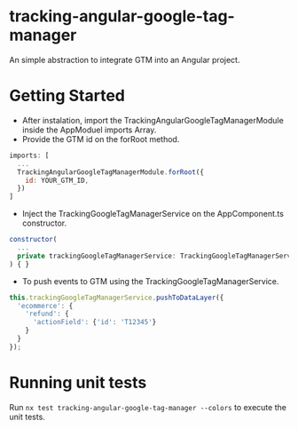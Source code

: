 # tracking-angular-google-tag-manager

An simple abstraction to integrate GTM into an Angular project.

# Getting Started

- After instalation, import the TrackingAngularGoogleTagManagerModule inside the AppModuel imports Array.
- Provide the GTM id on the forRoot method.

```javascript
imports: [
  ...
  TrackingAngularGoogleTagManagerModule.forRoot({
    id: YOUR_GTM_ID,
  })
]
```

- Inject the TrackingGoogleTagManagerService on the AppComponent.ts constructor.

```javascript
constructor(
  ...
  private trackingGoogleTagManagerService: TrackingGoogleTagManagerService,
) { }
```

- To push events to GTM using the TrackingGoogleTagManagerService.

```javascript
this.trackingGoogleTagManagerService.pushToDataLayer({
  'ecommerce': {
    'refund': {
      'actionField': {'id': 'T12345'}
    }
  }
});
```

# Running unit tests

Run `nx test tracking-angular-google-tag-manager --colors` to execute the unit tests.
